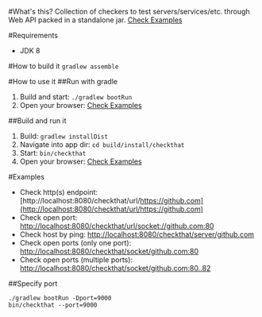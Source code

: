 #What's this?
Collection of checkers to test servers/services/etc. through Web API packed in a standalone jar. [Check Examples](#examples)

#Requirements
* JDK 8

#How to build it
`gradlew assemble`

#How to use it
##Run with gradle
1. Build and start: `./gradlew bootRun`
2. Open your browser: [Check Examples](#examples)

##Build and run it
1. Build: `gradlew installDist`
2. Navigate into app dir: `cd build/install/checkthat`
3. Start: `bin/checkthat`
4. Open your browser: [Check Examples](#examples)

#Examples
- Check http(s) endpoint: [http://localhost:8080/checkthat/url/https://github.com](http://localhost:8080/checkthat/url/https://github.com)
- Check open port: [http://localhost:8080/checkthat/url/socket://github.com:80](http://localhost:8080/checkthat/url/socket://github.com:80)
- Check host by ping: [http://localhost:8080/checkthat/server/github.com](http://localhost:8080/checkthat/server/github.com)
- Check open ports (only one port): [http://localhost:8080/checkthat/socket/github.com:80](http://localhost:8080/checkthat/socket/github.com:80)
- Check open ports (multiple ports): [http://localhost:8080/checkthat/socket/github.com:80..82](http://localhost:8080/checkthat/socket/github.com:80..82)

##Specify port
```
./gradlew bootRun -Dport=9000
bin/checkthat --port=9000
```
